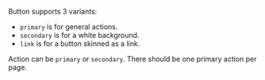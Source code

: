 Button supports 3 variants:

-   `primary` is for general actions.
-   `secondary` is for a white background.
-   `link` is for a button skinned as a link.

Action can be `primary` or `secondary`. There should be one primary action per page.
